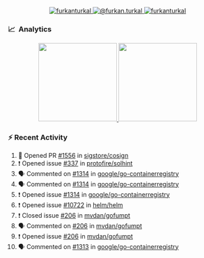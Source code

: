 <p align="center">
  <a href="https://linkedin.com/in/furkanturkal" target="blank">
    <img src="https://img.shields.io/badge/linkedin-%230077B5.svg?&style=for-the-badge&logo=linkedin&logoColor=white" alt="furkanturkal" />
  </a>
  <a href="https://medium.com/@furkan.turkal" target="blank">
    <img src="https://img.shields.io/badge/medium-%2312100E.svg?&style=for-the-badge&logo=medium&logoColor=white" alt="@furkan.turkal" />
  </a>
  <a href="https://twitter.com/furkanturkaI" target="blank">
    <img src="https://img.shields.io/badge/Twitter-1DA1F2?style=for-the-badge&logo=twitter&logoColor=white" alt="furkanturkaI" />
  </a>
</p>

### 📈 &nbsp;Analytics

<p align="center">
  <a href="https://coderstats.net/github/#Dentrax">
    <img height="180em" src="https://github-readme-stats-eight-theta.vercel.app/api?username=Dentrax&show_icons=true&theme=algolia&include_all_commits=true&count_private=true&line_height=26"/>
    <img height="180em" src="https://github-readme-stats-eight-theta.vercel.app/api/top-langs/?username=Dentrax&layout=compact&langs_count=8&theme=algolia&line_height=26"/>
  </a>
</p>

### :zap: Recent Activity

<!--START_SECTION:activity-->
1. 💪 Opened PR [#1556](https://github.com/sigstore/cosign/pull/1556) in [sigstore/cosign](https://github.com/sigstore/cosign)
2. ❗️ Opened issue [#337](https://github.com/protofire/solhint/issues/337) in [protofire/solhint](https://github.com/protofire/solhint)
3. 🗣 Commented on [#1314](https://github.com/google/go-containerregistry/issues/1314) in [google/go-containerregistry](https://github.com/google/go-containerregistry)
4. 🗣 Commented on [#1314](https://github.com/google/go-containerregistry/issues/1314) in [google/go-containerregistry](https://github.com/google/go-containerregistry)
5. ❗️ Opened issue [#1314](https://github.com/google/go-containerregistry/issues/1314) in [google/go-containerregistry](https://github.com/google/go-containerregistry)
6. ❗️ Opened issue [#10722](https://github.com/helm/helm/issues/10722) in [helm/helm](https://github.com/helm/helm)
7. ❗️ Closed issue [#206](https://github.com/mvdan/gofumpt/issues/206) in [mvdan/gofumpt](https://github.com/mvdan/gofumpt)
8. 🗣 Commented on [#206](https://github.com/mvdan/gofumpt/issues/206) in [mvdan/gofumpt](https://github.com/mvdan/gofumpt)
9. ❗️ Opened issue [#206](https://github.com/mvdan/gofumpt/issues/206) in [mvdan/gofumpt](https://github.com/mvdan/gofumpt)
10. 🗣 Commented on [#1313](https://github.com/google/go-containerregistry/issues/1313) in [google/go-containerregistry](https://github.com/google/go-containerregistry)
<!--END_SECTION:activity-->
